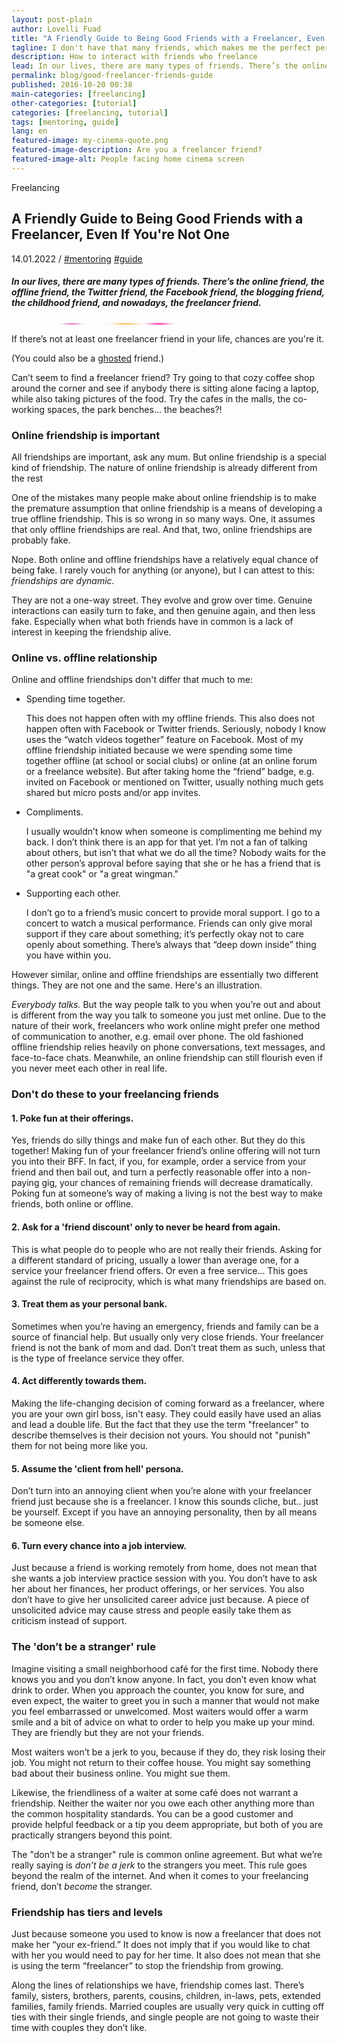 ```yaml
---
layout: post-plain
author: Lovelli Fuad
title: "A Friendly Guide to Being Good Friends with a Freelancer, Even If You’re Not One"
tagline: I don't have that many friends, which makes me the perfect person to write about friendship.
description: How to interact with friends who freelance
lead: In our lives, there are many types of friends. There’s the online friend, the offline friend, the Twitter friend, the Facebook friend, the blogging friend, the childhood friend, and nowadays, the freelancer friend.
permalink: blog/good-freelancer-friends-guide
published: 2016-10-20 00:38
main-categories: [freelancing]
other-categories: [tutorial]
categories: [freelancing, tutorial]
tags: [mentoring, guide]
lang: en
featured-image: my-cinema-quote.png
featured-image-description: Are you a freelancer friend?
featured-image-alt: People facing home cinema screen
---
```

<!-- Banner coded manually -->
<section class="container mt-10">
    <div class="row align-items-baseline">
            <!-- Display the category -->
                <div class="col-auto">
                  <p class="tag-text text-action-4 p-1 fs-7">Freelancing</p>
                </div>
            </div>
    <div class="row">
		<div class="col-11 mb-5">
			<h2 class="display-5 text-dark-1">A Friendly Guide to Being Good Friends with a Freelancer, Even If You're Not One</h2>
		</div>
        <div class="col-12 mb-5 col-md-10 col-lg-9">
			<p class="fs-6 text-action-4 text-start">
				<span class="text-action-4">14.01.2022</span> /
				<a href="/categories/mentoring" class="text-action-4">#mentoring</a> <a href="/categories/guide" class="text-action-4">#guide</a>
			</p>
        </div>
    </div>      
<!-- By line, omit if unnecessary -->
<!-- Current -->    
</section>
<!-- Content section -->
<section class="bg-bg-3">
    <div class="container">
        <div class="row justify-content-center">
            <div class="col-lg-10 col-xl-8 col-xxl-7 font-body">        
                <h5 class="pb-3 fw-4 text-muted font-body">
                    In our lives, there are many types of friends. 
                    There’s the online friend, the offline friend, the Twitter friend, the Facebook friend, the blogging friend, the childhood friend, and nowadays, the freelancer friend.
                </h5>
<svg xmlns="http://www.w3.org/2000/svg" version="1.1" xmlns:xlink="http://www.w3.org/1999/xlink" xmlns:svgjs="http://svgjs.dev/svgjs" viewBox="0 0 1600 10" opacity="1"><defs><filter id="bbblurry-filter" x="-100%" y="-100%" width="400%" height="400%" filterUnits="objectBoundingBox" primitiveUnits="userSpaceOnUse" color-interpolation-filters="sRGB">
	<feGaussianBlur stdDeviation="26" x="0%" y="0%" width="100%" height="100%" in="SourceGraphic" edgeMode="none" result="blur"></feGaussianBlur></filter></defs><g filter="url(#bbblurry-filter)"><ellipse rx="100.5" ry="277.5" cx="579.1843234214136" cy="253.61384530681596" fill="hsl(37, 99%, 67%)"></ellipse><ellipse fill="hsl(316, 73%, 52%)" cy="249.78044119347135" cx="304.7787674235565" ry="277.5" rx="40.5"></ellipse><ellipse rx="40.5" ry="277.5" cx="182.26572753283943" cy="509.1207287306404" fill="hsl(185, 100%, 57%)"></ellipse><ellipse fill="hsl(325, 100%, 63%)" cy="81.28488914671959" cx="750.5334530051524" ry="277.5" rx="40.5"></ellipse></g></svg>
                <p class="my-5 fs-4 text-dark-1">
                    If there’s not at least one freelancer friend in your life, chances are you're it.</p>
                <p class="my-5 text-dark-1 fs-4">(You could also be a <a href="https://01.media/11-weird-and-wonderful-new-merriam-webster-entries-from-tech" class="text-action-4" rel="nofollow">ghosted</a> friend.)
                </p>
                <p class="my-5 text-dark-1 fs-4">
                    Can’t seem to find a freelancer friend? 
                    Try going to that cozy coffee shop around the corner and see if anybody there is sitting alone facing a laptop, while also taking pictures of the food. 
                    Try the cafes in the malls, the co-working spaces, the park benches... the beaches?!
                </p>
                <h3 class="pt-5 mb-4 mb-md-8">
				    Online friendship is important
				</h3>
                <p class="my-5 text-dark-1 fs-4">
                    All friendships are important, ask any mum. 
                    But online friendship is a special kind of friendship. 
                    The nature of online friendship is already different from the rest
                </p>
                <p class="my-5 text-dark-1 fs-4">
                    One of the mistakes many people make about online friendship is to make the premature assumption that online friendship is a means of developing a true offline friendship. 
                    This is so wrong in so many ways. 
                    One, it assumes that only offline friendships are real. 
                    And that, two, online friendships are probably fake.
                </p>
                <p class="my-5 text-dark-1 fs-4">
                    Nope. 
                    Both online and offline friendships have a relatively equal chance of being fake. 
                    I rarely vouch for anything (or anyone), but I can attest to this: <em>friendships are dynamic.</em>
                </p>
                <p class="my-5 text-dark-1 fs-4">
                    They are not a one-way street. 
                    They evolve and grow over time. 
                    Genuine interactions can easily turn to fake, and then genuine again, and then less fake. 
                    Especially when what both friends have in common is a lack of interest in keeping the friendship alive.
                </p>
                <h3 class="pt-5 mb-4 mb-md-8">
		          Online vs. offline relationship
                </h3>
                <p class="my-5 text-dark-1 fs-4">
                    Online and offline friendships don't differ that much to me:
                </p>
                <ul class="text-dark-1 fs-4">
                    <li class="my-5">
                        <p class="fw-6 font-heading">Spending time together.</p> 
                        <p>This does not happen often with my offline friends. This also does not happen often with Facebook or Twitter friends. Seriously, nobody I know uses the “watch videos together” feature on Facebook. Most of my offline friendship initiated because we were spending some time together offline (at school or social clubs) or online (at an online forum or a freelance website). But after taking home the “friend” badge, e.g. invited on Facebook or mentioned on Twitter, usually nothing much gets shared but micro posts and/or app invites.</p>     
                    </li>
                    <li class="my-5">   
                        <p class="fw-6 font-heading">Compliments.</p>
                        <p>I usually wouldn’t know when someone is complimenting me behind my back. I don’t think there is an app for that yet. I’m not a fan of talking about others, but isn’t that what we do all the time? Nobody waits for the other person’s approval before saying that she or he has a friend that is "a great cook" or "a great wingman."</p>  
                    </li> 
                    <li class="my-5 text-dark-1 fs-4">   
                        <p class="fw-6 font-heading">Supporting each other.</p> 
                        <p>I don’t go to a friend’s music concert to provide moral support. I go to a concert to watch a musical performance. Friends can only give moral support if they care about something; it’s perfectly okay not to care openly about something. There’s always that “deep down inside” thing you have within you.</p> 
                    </li> 
                </ul>
                <p class="my-5 text-dark-1 fs-4">
                    However similar, online and offline friendships are essentially two different things. They are not one and the same. Here's an illustration.
                </p>
                <p class="my-5 text-dark-1 fs-4">
                    <em>Everybody talks.</em> But the way people talk to you when you’re out and about is different from the way you talk to someone you just met online. Due to the nature of their work, freelancers who work online might prefer one method of communication to another, e.g. email over phone. The old fashioned offline friendship relies heavily on phone conversations, text messages, and face-to-face chats. Meanwhile, an online friendship can still flourish even if you never meet each other in real life.
                </p>
        <h3 class="pt-5 mb-4 mb-md-8">
		    Don't do these to your freelancing friends
		</h3>
                <h4 class="pt-5 mb-4 mb-md-8">
                    1. Poke fun at their offerings.
                </h4>
                <p class="my-5 text-dark-1 fs-4">
                    Yes, friends do silly things and make fun of each other. But they do this together! Making fun of your freelancer friend’s online offering will not turn you into their BFF. In fact, if you, for example, order a service from your friend and then bail out, and turn a perfectly reasonable offer into a non-paying gig, your chances of remaining friends will decrease dramatically. Poking fun at someone’s way of making a living is not the best way to make friends, both online or offline.
                </p>
                <h4 class="pt-5 mb-4 mb-md-8">
                    2. Ask for a 'friend discount' only to never be heard from again.
                </h4>
                <p class="my-5 text-dark-1 fs-4">
                    This is what people do to people who are not really their friends. Asking for a different standard of pricing, usually a lower than average one, for a service your freelancer friend offers. Or even a free service... This goes against the rule of reciprocity, which is what many friendships are based on.
                </p>
                <h4 class="pt-5 mb-4 mb-md-8">
                    3. Treat them as your personal bank.
                </h4>
                <p class="my-5 text-dark-1 fs-4">
                    Sometimes when you’re having an emergency, friends and family can be a source of financial help. But usually only very close friends. Your freelancer friend is not the bank of mom and dad. Don’t treat them as such, unless that is the type of freelance service they offer.
                </p>
                <h4 class="pt-5 mb-4 mb-md-8">
                    4. Act differently towards them.
                </h4>
                <p class="my-5 text-dark-1 fs-4">
                    Making the life-changing decision of coming forward as a freelancer, where you are your own <span class="text-action-4">girl boss</span>, isn't easy. They could easily have used an alias and lead a double life. But the fact that they use the term "freelancer" to describe themselves is their decision not yours. You should not "punish" them for not being more like you.
                </p>
                <h4 class="pt-5 mb-4 mb-md-8">
                    5. Assume the 'client from hell' persona.
                </h4>
                <p class="my-5 text-dark-1 fs-4">
                    Don’t turn into an annoying client when you’re alone with your freelancer friend just because she is a freelancer. I know this sounds cliche, but.. just be yourself. Except if you have an annoying personality, then by all means be someone else.
                </p>
                <h4 class="pt-5 mb-4 mb-md-8">
                    6. Turn every chance into a job interview.
                </h4>
                <p class="my-5 text-dark-1 fs-4">
                    Just because a friend is working remotely from home, does not mean that she wants a job interview practice session with you. You don’t have to ask her about her finances, her product offerings, or her services. You also don’t have to give her unsolicited career advice just because. A piece of unsolicited advice may cause stress and people easily take them as criticism instead of support.
                </p>
        <h3 class="pt-5 mb-4 mb-md-8">
		    The 'don’t be a stranger' rule
		</h3>
                <p class="my-5 text-dark-1 fs-4">
                    Imagine visiting a small neighborhood café for the first time. Nobody there knows you and you don’t know anyone. In fact, you don’t even know what drink to order. When you approach the counter, you know for sure, and even expect, the waiter to greet you in such a manner that would not make you feel embarrassed or unwelcomed. Most waiters would offer a warm smile and a bit of advice on what to order to help you make up your mind. They are friendly but they are not your friends.
                </p>
                <p class="my-5 text-dark-1 fs-4">
                    Most waiters won’t be a jerk to you, because if they do, they risk losing their job. You might not return to their coffee house. You might say something bad about their business online. You might sue them.
                </p>
                <p class="my-5 text-dark-1 fs-4">
                    Likewise, the friendliness of a waiter at some café does not warrant a friendship. Neither the waiter nor you owe each other anything more than the common hospitality standards. You can be a good customer and provide helpful feedback or a tip you deem appropriate, but both of you are practically strangers beyond this point.
                </p>
                <p class="my-5 text-dark-1 fs-4">
                    The "don’t be a stranger" rule is common online agreement. But what we’re really saying is <em>don’t be a jerk</em> to the strangers you meet. This rule goes beyond the realm of the internet. And when it comes to your freelancing friend, don’t <em>become</em> the stranger.
                </p>
        <h3 class="pt-5 mb-4 mb-md-8">
		    Friendship has tiers and levels
		  </h3>
                <p class="my-5 text-dark-1 fs-4">
                    Just because someone you used to know is now a freelancer that does not make her “your ex-friend.” It does not imply that if you would like to chat with her you would need to pay for her time. It also does not mean that she is using the term “freelancer” to stop the friendship from growing.
                </p>
                <p class="my-5 text-dark-1 fs-4">
                    Along the lines of relationships we have, friendship comes last. There’s family, sisters, brothers, parents, cousins, children, in-laws, pets, extended families, family friends. Married couples are usually very quick in cutting off ties with their single friends, and single people are not going to waste their time with couples they don’t like.
                </p>
            </div>
        </div>
    </div>
</section>
